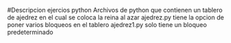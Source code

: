 #Descripcion ejercios python
Archivos de python que contienen un tablero de ajedrez en el cual se coloca la reina al azar
ajedrez.py tiene la opcion de poner varios bloqueos en el tablero
ajedrez1.py solo tiene un bloqueo predeterminado
